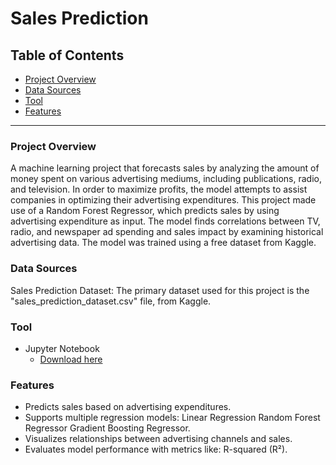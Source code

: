 # Sales Prediction

## Table of Contents
- [Project Overview](#project-overview)
- [Data Sources](#data-sources)
- [Tool](#tool)
- [Features](#features)

---

### Project Overview
A machine learning project that forecasts sales by analyzing the amount of money spent on various advertising mediums, including publications, radio, and television. In order to maximize profits, the model attempts to assist companies in optimizing their advertising expenditures.
This project made use of a Random Forest Regressor, which predicts sales by using advertising expenditure as input. The model finds correlations between TV, radio, and newspaper ad spending and sales impact by examining historical advertising data. The model was trained using a free dataset from Kaggle.

### Data Sources
Sales Prediction Dataset: The primary dataset used for this project is the "sales_prediction_dataset.csv" file, from Kaggle.

### Tool
- Jupyter Notebook
  - [Download here](https://jupyter.org/)

### Features
- Predicts sales based on advertising expenditures.
- Supports multiple regression models: Linear Regression Random Forest Regressor Gradient Boosting Regressor.
- Visualizes relationships between advertising channels and sales.
- Evaluates model performance with metrics like: R-squared (R²).
